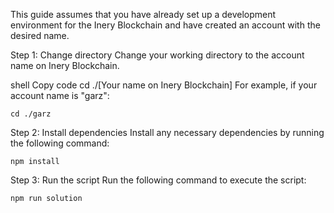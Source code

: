 
This guide assumes that you have already set up a development environment for the Inery Blockchain and have created an account with the desired name.

Step 1: Change directory
Change your working directory to the account name on Inery Blockchain.

shell
Copy code
cd ./[Your name on Inery Blockchain]
For example, if your account name is "garz":

```
cd ./garz
```

Step 2: Install dependencies
Install any necessary dependencies by running the following command:

```
npm install
```

Step 3: Run the script
Run the following command to execute the script:

```
npm run solution
```
